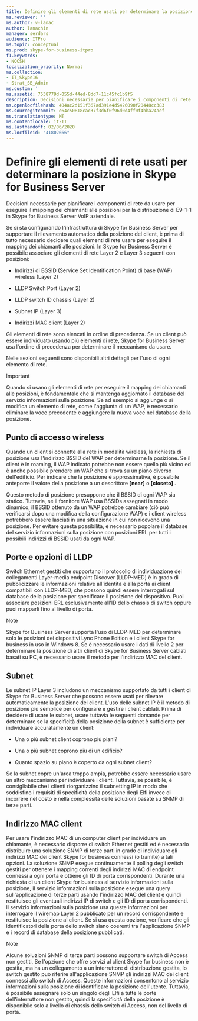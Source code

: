 ```yaml
---
title: Definire gli elementi di rete usati per determinare la posizione in Skype for Business Server
ms.reviewer: ''
ms.author: v-lanac
author: lanachin
manager: serdars
audience: ITPro
ms.topic: conceptual
ms.prod: skype-for-business-itpro
f1.keywords:
- NOCSH
localization_priority: Normal
ms.collection:
- IT_Skype16
- Strat_SB_Admin
ms.custom: ''
ms.assetid: 7538779d-055d-44ed-8dd7-11c45fc1b9f5
description: Decisioni necessarie per pianificare i componenti di rete da usare per eseguire il mapping dei chiamanti alle posizioni per la distribuzione di E9-1-1 in Skype for Business Server VoIP aziendale.
ms.openlocfilehash: 404ac2d151f367ad391e4d5426090f20448cc383
ms.sourcegitcommit: e64c50818cac37f3d6f0f96d0d4ff0f4bba24aef
ms.translationtype: MT
ms.contentlocale: it-IT
ms.lasthandoff: 02/06/2020
ms.locfileid: "41802666"
---
```

# <a name="define-the-network-elements-used-to-determine-location-in-skype-for-business-server"></a>Definire gli elementi di rete usati per determinare la posizione in Skype for Business Server
 
Decisioni necessarie per pianificare i componenti di rete da usare per eseguire il mapping dei chiamanti alle posizioni per la distribuzione di E9-1-1 in Skype for Business Server VoIP aziendale.
  
Se si sta configurando l'infrastruttura di Skype for Business Server per supportare il rilevamento automatico della posizione del client, è prima di tutto necessario decidere quali elementi di rete usare per eseguire il mapping dei chiamanti alle posizioni. In Skype for Business Server è possibile associare gli elementi di rete Layer 2 e Layer 3 seguenti con posizioni:
  
- Indirizzi di BSSID (Service Set Identification Point) di base (WAP) wireless (Layer 2)
    
- LLDP Switch Port (Layer 2)
    
- LLDP switch ID chassis (Layer 2)
    
- Subnet IP (Layer 3)
    
- Indirizzi MAC client (Layer 2)
    
Gli elementi di rete sono elencati in ordine di precedenza. Se un client può essere individuato usando più elementi di rete, Skype for Business Server usa l'ordine di precedenza per determinare il meccanismo da usare. 
  
Nelle sezioni seguenti sono disponibili altri dettagli per l'uso di ogni elemento di rete.
  
> [!IMPORTANT]
> Quando si usano gli elementi di rete per eseguire il mapping dei chiamanti alle posizioni, è fondamentale che si mantenga aggiornato il database del servizio informazioni sulla posizione. Se ad esempio si aggiunge o si modifica un elemento di rete, come l'aggiunta di un WAP, è necessario eliminare la voce precedente e aggiungere la nuova voce nel database della posizione. 
  
## <a name="wireless-access-point"></a>Punto di accesso wireless

Quando un client si connette alla rete in modalità wireless, la richiesta di posizione usa l'indirizzo BSSID del WAP per determinarne la posizione. Se il client è in roaming, il WAP indicato potrebbe non essere quello più vicino ed è anche possibile prendere un WAP che si trova su un piano diverso dell'edificio. Per indicare che la posizione è approssimativa, è possibile anteporre il valore della posizione a un descrittore **[near]** o **[closeto]** .
  
Questo metodo di posizione presuppone che il BSSID di ogni WAP sia statico. Tuttavia, se il fornitore WAP usa BSSIDs assegnati in modo dinamico, il BSSID ottenuto da un WAP potrebbe cambiare (ciò può verificarsi dopo una modifica della configurazione WAP) e i client wireless potrebbero essere lasciati in una situazione in cui non ricevono una posizione. Per evitare questa possibilità, è necessario popolare il database del servizio informazioni sulla posizione con posizioni ERL per tutti i possibili indirizzi di BSSID usati da ogni WAP. 
  
## <a name="lldp-ports-and-switches"></a>Porte e opzioni di LLDP

Switch Ethernet gestiti che supportano il protocollo di individuazione dei collegamenti Layer-media endpoint Discover (LLDP-MED) è in grado di pubblicizzare le informazioni relative all'identità e alla porta ai client compatibili con LLDP-MED, che possono quindi essere interrogati sul database della posizione per specificare il posizione del dispositivo. Puoi associare posizioni ERL esclusivamente all'ID dello chassis di switch oppure puoi mapparli fino al livello di porta.
  
> [!NOTE]
> Skype for Business Server supporta l'uso di LLDP-MED per determinare solo le posizioni dei dispositivi Lync Phone Edition e i client Skype for business in uso in Windows 8. Se è necessario usare i dati di livello 2 per determinare la posizione di altri client di Skype for Business Server cablati basati su PC, è necessario usare il metodo per l'indirizzo MAC del client. 
  
## <a name="subnet"></a>Subnet

Le subnet IP Layer 3 includono un meccanismo supportato da tutti i client di Skype for Business Server che possono essere usati per rilevare automaticamente la posizione del client. L'uso delle subnet IP è il metodo di posizione più semplice per configurare e gestire i client cablati. Prima di decidere di usare le subnet, usare tuttavia le seguenti domande per determinare se la specificità della posizione della subnet è sufficiente per individuare accuratamente un client:
  
- Una o più subnet client coprono più piani?
    
- Una o più subnet coprono più di un edificio?
    
- Quanto spazio su piano è coperto da ogni subnet client?
    
Se la subnet copre un'area troppo ampia, potrebbe essere necessario usare un altro meccanismo per individuare i client. Tuttavia, se possibile, è consigliabile che i clienti riorganizzino il subnetting IP in modo che soddisfino i requisiti di specificità della posizione degli Elfi invece di incorrere nel costo e nella complessità delle soluzioni basate su SNMP di terze parti.
  
## <a name="client-mac-address"></a>Indirizzo MAC client

Per usare l'indirizzo MAC di un computer client per individuare un chiamante, è necessario disporre di switch Ethernet gestiti ed è necessario distribuire una soluzione SNMP di terze parti in grado di individuare gli indirizzi MAC dei client Skype for business connessi (o tramite) a tali opzioni. La soluzione SNMP esegue continuamente il polling degli switch gestiti per ottenere i mapping correnti degli indirizzi MAC di endpoint connessi a ogni porta e ottiene gli ID di porta corrispondenti. Durante una richiesta di un client Skype for business al servizio informazioni sulla posizione, il servizio informazioni sulla posizione esegue una query sull'applicazione di terze parti usando l'indirizzo MAC del client e quindi restituisce gli eventuali indirizzi IP di switch e gli ID di porta corrispondenti. Il servizio informazioni sulla posizione usa queste informazioni per interrogare il wiremap Layer 2 pubblicato per un record corrispondente e restituisce la posizione al client. Se si usa questa opzione, verificare che gli identificatori della porta dello switch siano coerenti tra l'applicazione SNMP e i record di database della posizione pubblicati.
  
> [!NOTE]
> Alcune soluzioni SNMP di terze parti possono supportare switch di Access non gestiti, Se l'opzione che offre servizi al client Skype for business non è gestita, ma ha un collegamento a un interruttore di distribuzione gestita, lo switch gestito può riferire all'applicazione SNMP gli indirizzi MAC dei client connessi allo switch di Access. Queste informazioni consentono al servizio informazioni sulla posizione di identificare la posizione dell'utente. Tuttavia, è possibile assegnare solo un singolo degli Elfi a tutte le porte dell'interruttore non gestito, quindi la specificità della posizione è disponibile solo a livello di chassis dello switch di Access, non del livello di porta. 
  

